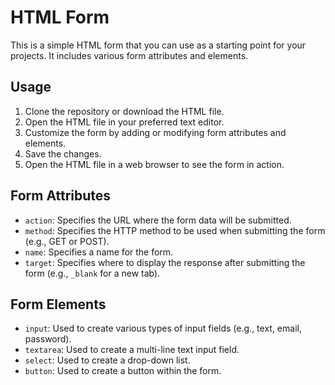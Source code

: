 # HTML Form

This is a simple HTML form that you can use as a starting point for your projects. It includes various form attributes and elements.

## Usage

1. Clone the repository or download the HTML file.
2. Open the HTML file in your preferred text editor.
3. Customize the form by adding or modifying form attributes and elements.
4. Save the changes.
5. Open the HTML file in a web browser to see the form in action.

## Form Attributes

- `action`: Specifies the URL where the form data will be submitted.
- `method`: Specifies the HTTP method to be used when submitting the form (e.g., GET or POST).
- `name`: Specifies a name for the form.
- `target`: Specifies where to display the response after submitting the form (e.g., `_blank` for a new tab).

## Form Elements

- `input`: Used to create various types of input fields (e.g., text, email, password).
- `textarea`: Used to create a multi-line text input field.
- `select`: Used to create a drop-down list.
- `button`: Used to create a button within the form.

